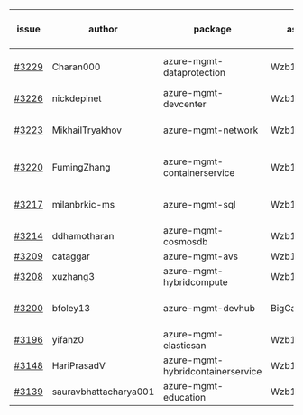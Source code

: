 | issue | author | package | assignee | bot advice | created date of issue | target release date | date from target |
| ------ | ------ | ------ | ------ | ------ | ------ | ------ | :-----: |
| [#3229](https://github.com/Azure/sdk-release-request/issues/3229) | Charan000 | azure-mgmt-dataprotection | Wzb123456789 | close to release date.  | 09-29 | 10-03 | 2 |
| [#3226](https://github.com/Azure/sdk-release-request/issues/3226) | nickdepinet | azure-mgmt-devcenter | Wzb123456789 |  | 09-28 | 10-12 |  |
| [#3223](https://github.com/Azure/sdk-release-request/issues/3223) | MikhailTryakhov | azure-mgmt-network | Wzb123456789 | new issue. MultiAPI | 09-28 | 10-05 |  |
| [#3220](https://github.com/Azure/sdk-release-request/issues/3220) | FumingZhang | azure-mgmt-containerservice | Wzb123456789 | close to release date.  | 09-28 | 09-30 | 0 |
| [#3217](https://github.com/Azure/sdk-release-request/issues/3217) | milanbrkic-ms | azure-mgmt-sql | Wzb123456789 | close to release date.  | 09-28 | 10-03 | 2 |
| [#3214](https://github.com/Azure/sdk-release-request/issues/3214) | ddhamotharan | azure-mgmt-cosmosdb | Wzb123456789 |  | 09-27 | 10-11 |  |
| [#3209](https://github.com/Azure/sdk-release-request/issues/3209) | cataggar | azure-mgmt-avs | Wzb123456789 | Hold on | 09-26 | 10-31 |  |
| [#3208](https://github.com/Azure/sdk-release-request/issues/3208) | xuzhang3 | azure-mgmt-hybridcompute | Wzb123456789 |  | 09-21 | 10-05 |  |
| [#3200](https://github.com/Azure/sdk-release-request/issues/3200) | bfoley13 | azure-mgmt-devhub | BigCat20196 | close to release date.  | 09-19 | 10-03 | 2 |
| [#3196](https://github.com/Azure/sdk-release-request/issues/3196) | yifanz0 | azure-mgmt-elasticsan | Wzb123456789 |  | 09-19 | 10-12 |  |
| [#3148](https://github.com/Azure/sdk-release-request/issues/3148) | HariPrasadV | azure-mgmt-hybridcontainerservice | Wzb123456789 |  | 09-07 | 10-11 |  |
| [#3139](https://github.com/Azure/sdk-release-request/issues/3139) | sauravbhattacharya001 | azure-mgmt-education | Wzb123456789 |  | 09-02 | 10-17 |  |
